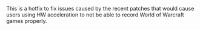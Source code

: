 This is a hotfix to fix issues caused by the recent patches that would cause users using HW acceleration to not be able to record World of Warcraft games properly.